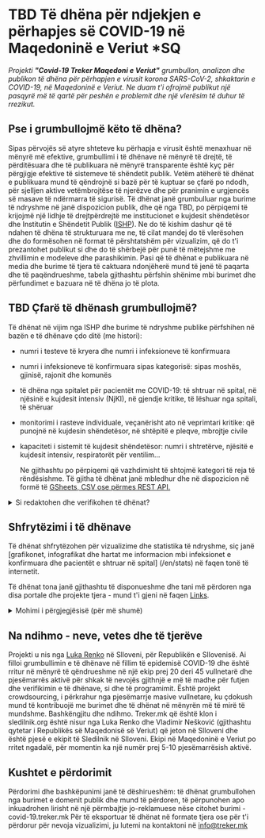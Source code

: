 # TBD Të dhëna për ndjekjen e përhapjes së COVID-19 në Maqedoninë e Veriut *SQ

*Projekti **"Covid-19 Treker Maqedoni e Veriut"** grumbullon, analizon dhe publikon të dhëna për përhapjen e virusit korona SARS-CoV-2, shkaktarin e COVID-19, në Maqedoninë e Veriut. Ne duam t'i ofrojmë publikut një pasqyrë më të qartë për peshën e problemit dhe një vlerësim të duhur të rrezikut.*

## Pse i grumbullojmë këto të dhëna?

Sipas përvojës së atyre shteteve ku përhapja e virusit është menaxhuar në mënyrë më efektive, grumbullimi i të dhënave në mënyrë të drejtë, të përditësuara dhe të publikuara në mënyrë transparente është kyç për përgjigje efektive të sistemeve të shëndetit publik.
Vetëm atëherë të dhënat e publikuara mund të qëndrojnë si bazë për të kuptuar se çfarë po ndodh, për sjelljen aktive vetëmbrojtëse të njerëzve dhe për pranimin e urgjencës së masave të ndërmarra të sigurisë.
Të dhënat janë grumbulluar nga burime të ndryshme në janë dispozicion publik, dhe që nga TBD, po përpiqemi të krijojmë një lidhje të drejtpërdrejtë me institucionet e kujdesit shëndetësor dhe Institutin e Shëndetit Publik ([ISHP](https://www.iph.mk)). Ne do të kishim dashur që të ndahen të dhëna të strukturuara me ne, të cilat mandej do të vlerësohen dhe do formësohen në format të përshtatshëm për vizualizim, që do t'i prezantohet publikut si dhe do të shërbejë për punë të mëtejshme me zhvillimin e modeleve dhe parashikimin. Pasi që të dhënat e publikuara në media dhe burime të tjera të caktuara ndonjëherë mund të jenë të paqarta dhe të paqëndrueshme, tabela gjithashtu përfshin shënime mbi burimet dhe përfundimet e bazuara në të dhëna jo të plota.

## TBD Çfarë të dhënash grumbullojmë?

Të dhënat në vijim nga ISHP dhe burime të ndryshme publike përfshihen në bazën e të dhënave çdo ditë (me histori): 

-   numri i testeve të kryera dhe numri i infeksioneve të konfirmuara
    
-   numri i infeksioneve të konfirmuara sipas kategorisë: sipas moshës, gjinisë, rajonit dhe komunës
    
-   të dhëna nga spitalet për pacientët me COVID-19: të shtruar në spital, në njësinë e kujdesit intensiv (NjKI), në gjendje kritike, të lëshuar nga spitali, të shëruar
    
-   monitorimi i rasteve individuale, veçanërisht ato në veprimtari kritike: që punojnë në kujdesin shëndetësor, në shtëpitë e pleqve, mbrojtje civile 
    
-   kapaciteti i sistemit të kujdesit shëndetësor: numri i shtretërve, njësitë e kujdesit intensiv, respiratorët për ventilim...
    
    Ne gjithashtu po përpiqemi që vazhdimisht të shtojmë kategori të reja të rëndësishme. 
    Të gjitha të dhënat janë mbledhur dhe në dispozicion në formë të [GSheets, CSV ose përmes REST API.](/en/datasources)
    

<details>
  <summary>Si redaktohen dhe verifikohen të dhënat?</summary>

Baza e të dhënave përditësohet me të dhënat e ISHP (sipas kategorisë). Të dhënat sipas rajonit dhe moshës ndonjëherë përditësohen më vonë dhe kontrollohen në mënyrë të kryqëzuar pasi të dhënat mund të ndryshojnë si rezultat i hulumtimit epidemiologjik.

TBD Komunat ndiqen në [TBD the Places table](https://docs.google.com/spreadsheets/.
Përditësimi i të dhënave të kujdesit spitalor - procesi i tabelës së Pacientëve:

-   Monitorohen të gjitha shpalljet për COVID-19 (TBD) – rreth orës TBD.
    
-   Monitorimi i numri të të shtrirëve në spital: të gjithë repartet, të shtrirët në njësitë për kujdes intensiv dhe pacientët në gjendje kritike.
    
-   Tranzicionet (pranimet/lëshimet) mes gjendjeve individuale poashtu regjistrohen (kur mund të vërehen nga të dhënat).
    
-   Kur të dhënat e tranzicionit (pranimi/lëshimi) nuk janë të plota, vlerat përcaktohen me anë të deduksionit (duke përdorur formulë).
    
-   Të gjitha burimet dhe deduksionet regjistrohen si komente në qeliza individuale (mundësi për verifikim).
    
-   Të dhënat krahasohen me të dhënat përmbledhëse për pacientët e shtruar në spital dhe pacientët në kujdes intensiv të publikuara çdo ditë nga TBD në TBD pasdite.
    

</details>

## Shfrytëzimi i të dhënave

Të dhënat shfrytëzohen për vizualizime dhe statistika të ndryshme, siç janë [grafikonet, infografikat dhe hartat me informacion mbi infeksionet e konfirmuara dhe pacientët e shtruar në spital] (/en/stats) në faqen tonë të internetit.

Të dhënat tona janë gjithashtu të disponueshme dhe tani më përdoren nga disa portale dhe projekte tjera - mund t'i gjeni në faqen [Links](/en/links).

<details>
  <summary>Mohimi i përgjegjësisë (për më shumë)</summary>

**Ju lutemi vini re: Informatat e publikuara në faqen tonë, përfshirë edhe linqet e modeleve dhe faqeve tjera me të cilat nuk jemi të lidhur drejtpërdrejt, përgatitjen me kujdesin më të madh, duke përdorur burime të disponueshme të të dhënave, njohuri, metodologji dhe teknologji, në pajtim me standartet shkencore. Ne besojmë se vizuelizimet dhe modelet mund të ndihmojnë në sqarimin e faktorëve të ndryshëm që qëndrojnë prapa përhapjes së virusit, përfshirë edhe ndikimin e masave të ndërmarra të sigurisë dhe masat e mundshme në të ardhmen. Përmes kësaj, ne dëshirojmë të theksojmë se të gjithë luajmë një rol të rëndësishëm në këtë pandemi. Sidoqoftë, ne nuk mund plotësisht të garantojmë saktësinë, tërësinë ose dobinë e informacionit në këto faqe, dhe në mënyrë eksplicite mohojmë çfarëdo përgjegjësi për interpretimet dhe simulimet e mëtutjeshme të cilat citojnë vizuelizimet tona si burim.*

</details>

## Na ndihmo - neve, vetes dhe të tjerëve 

Projekti u nis nga [Luka Renko](https://twitter.com/LukaRenko) në Slloveni, për Republikën e Sllovenisë. Ai filloi grumbullimin e të dhënave në fillim të epidemisë COVID-19 dhe është rritur në mënyrë të qëndrueshme në një ekip prej 20 deri 45 vullnetarë dhe pjesëmarrës aktivë për shkak të nevojës gjithnjë e më të madhe për futjen dhe verifikimin e të dhënave, si dhe të programimit. Është projekt crowdsourcing, i përkrahur nga pjesëmarrje masive vullnetare, ku çdokush mund të kontribuojë me burimet dhe të dhënat në mënyrën më të mirë të mundshme. Bashkëngjitu dhe ndihmo. Treker.mk që është klon i sledilnik.org është nisur nga Luka Renko dhe Vladimir Nešković (gjithashtu qytetar i Republikës së Maqedonisë së Veriut) që jeton në Slloveni dhe është pjesë e ekipit të Sledilnik në Slloveni. 
Ekipi në Maqedoninë e Veriut po rritet ngadalë, për momentin ka një numër prej 5-10 pjesëmarrësish aktivë.

## Kushtet e përdorimit

Përdorimi dhe bashkëpunimi janë të dëshirueshëm: të dhënat grumbullohen nga burimet e domenit publik dhe mund të përdoren, të përpunohen apo inkuadrohen lirisht në një përmbajtje jo-reklamuese nëse citohet burimi - covid-19.treker.mk
Për të eksportuar të dhënat në formate tjera ose për t'i përdorur për nevoja vizualizimi, ju lutemi na kontaktoni në info@treker.mk

